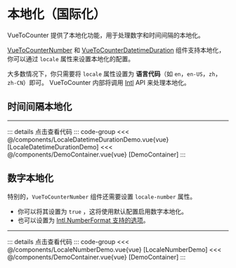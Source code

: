 <script setup>
import DemoContainer from "../../../components/DemoContainer.vue";

import LocaleNumberDemo from "../../../components/LocaleNumberDemo.vue";
import LocaleDatetimeDurationDemo from "../../../components/LocaleDatetimeDurationDemo.vue";

</script>

# 本地化（国际化）

VueToCounter 提供了本地化功能，用于处理数字和时间间隔的本地化。

[VueToCounterNumber](#数字本地化) 和 [VueToCounterDatetimeDuration](#时间间隔本地化) 组件支持本地化，你可以通过 `locale` 属性来设置本地化的配置。

大多数情况下，你只需要将 `locale` 属性设置为 **语言代码**（如 `en`，`en-US`，`zh`，`zh-CN`）即可。
VueToCounter 内部将调用 [Intl](https://developer.mozilla.org/en-US/docs/Web/JavaScript/Reference/Global_Objects/Intl) API 来处理本地化。

## 时间间隔本地化

<DemoContainer title="时间间隔本地化">
<LocaleDatetimeDurationDemo />
<hr />

::: details 点击查看代码
::: code-group
<<< @/components/LocaleDatetimeDurationDemo.vue{vue} [LocaleDatetimeDurationDemo]
<<< @/components/DemoContainer.vue{vue} [DemoContainer]
:::

</DemoContainer>

## 数字本地化

特别的，`VueToCounterNumber` 组件还需要设置 `locale-number` 属性。

- 你可以将其设置为 `true` ，这将使用默认配置启用数字本地化。
- 也可以设置为 [Intl.NumberFormat 支持的选项](https://developer.mozilla.org/en-US/docs/Web/JavaScript/Reference/Global_Objects/Intl/NumberFormat/NumberFormat#options)。

<DemoContainer title="数字本地化">
<LocaleNumberDemo />
<hr />

::: details 点击查看代码
::: code-group
<<< @/components/LocaleNumberDemo.vue{vue} [LocaleNumberDemo]
<<< @/components/DemoContainer.vue{vue} [DemoContainer]
:::

</DemoContainer>
